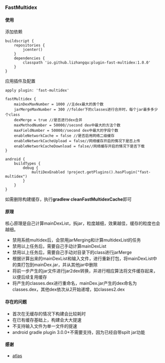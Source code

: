 ### FastMultidex

#### 使用

添加依赖

```
buildscript {
    repositories {
        jcenter()
    }
    dependencies {
        classpath 'io.github.lizhangqu:plugin-fast-multidex:1.0.0'
    }
}
```

应用插件及配置

```
apply plugin: 'fast-multidex'

fastMultidex {
    mainDexMaxNumber = 1000 //主dex最大的类个数
    jarMergeMaxNumber = 300 //folder下的classes进行合并时，每个jar最多多少个class
    dexMerge = true //是否进行dex合并
    maxMethodNumber = 50000//second dex中最大的方法个数
    maxFieldNumber = 50000//second dex中最大的字段个数
    enableNetworkCache = false //是否启用网络二级缓存
    enableNetworkCacheUpload = false//网络缓存开启的情况下是否上传
    enableNetworkCacheDownload = false//网络缓存开启的情况下是否下载
}

android {
    buildTypes {
        debug {
            multiDexEnabled !project.getPlugins().hasPlugin("fast-multidex")
        }
    }
}
```

如需删除构建缓存，执行**gradlew cleanFastMultidexCache**即可

#### 原理

核心原理是自己计算mainDexList，拆jar，粒度越细，效果越佳，缓存的粒度也会越细。

 - 禁用系统multidex后，会禁用jarMerging和计算multidexList的任务
 - 禁用以上任务后，需要自己手动计算mainDexList
 - 禁用以上任务后，需要自己手动对目录下的class进行jarMerge
 - 根据计算出来的mainDexList和输入文件，进行重新打包，将mainDexList中的类打包到mainDex.jar，并从其他jar中删除
 - 将前一步产生的jar文件进行jar2dex转换，并进行相应算法将文件缓存起来，以便后续复用缓存
 - 将产生的classes.dex进行重命名，mainDex.jar产生的dex命名为classes.dex，其他dex依次从2开始递增，如classes2.dex


#### 存在的问题

 - 首次在无缓存的情况下构建会比较耗时
 - 在已有缓存基础上，构建会大大提速
 - 不支持输入文件为单一文件的提速
 - android gradle plugin 3.0.0+不需要支持，因为已经自带spilt jar功能
 
#### 感谢

 - [atlas](https://github.com/alibaba/atlas)